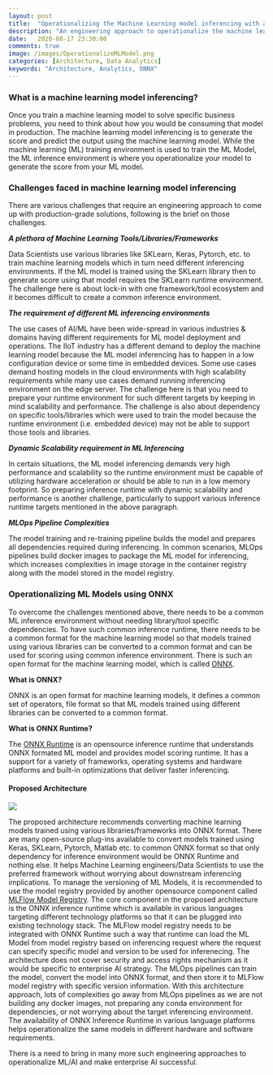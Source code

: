 ```yaml
---
layout: post
title:  "Operationalizing the Machine Learning model inferencing with an engineering approach"
description: "An engineering approach to operationalize the machine learning model inferencing using open ML model format - ONNX."
date:   2020-08-17 23:30:00
comments: true
image: /images/OperationalizeMLModel.png
categories: [Architecture, Data Analytics]
keywords: "Architecture, Analytics, ONNX"
---
```

<h3>What is a machine learning model inferencing?</h3>

Once you train a machine learning model to solve specific business problems, you need to think about how you would be consuming that model in production. The machine learning model inferencing is to generate the score and predict the output using the machine learning model. While the machine learning (ML) training environment is used to train the ML Model, the ML inference environment is where you operationalize your model to generate the score from your ML model. 

<h3>Challenges faced in machine learning model inferencing</h3>

There are various challenges that require an engineering approach to come up with production-grade solutions, following is the brief on those challenges.

**_A plethora of Machine Learning Tools/Libraries/Frameworks_**

Data Scientists use various libraries like SKLearn, Keras, Pytorch, etc. to train machine learning models which in turn need different inferencing environments. If the ML model is trained using the SKLearn library then to generate score using that model requires the SKLearn runtime environment. The challenge here is about lock-in with one framework/tool ecosystem and it becomes difficult to create a common inference environment. 

**_The requirement of different ML inferencing environments_**

The use cases of AI/ML have been wide-spread in various industries & domains having different requirements for ML model deployment and operations. The IIoT industry has a different demand to deploy the machine learning model because the ML model inferencing has to happen in a low configuration device or some time in embedded devices. Some use cases demand hosting models in the cloud environments with high scalability requirements while many use cases demand running inferencing environment on the edge server. The challenge here is that you need to prepare your runtime environment for such different targets by keeping in mind scalability and performance. The challenge is also about dependency on specific tools/libraries which were used to train the model because the runtime environment (i.e. embedded device) may not be able to support those tools and libraries.

**_Dynamic Scalability requirement in ML Inferencing_**

In certain situations, the ML model inferencing demands very high performance and scalability so the runtime environment must be capable of utilizing hardware acceleration or should be able to run in a low memory footprint. So preparing inference runtime with dynamic scalability and performance is another challenge, particularly to support various inference runtime targets mentioned in the above paragraph.

**_MLOps Pipeline Complexities_**

The model training and re-training pipeline builds the model and prepares all dependencies required during inferencing. In common scenarios, MLOps pipelines build docker images to package the ML model for inferencing, which increases complexities in image storage in the container registry along with the model stored in the model registry.

<h3>Operationalizing ML Models using ONNX</h3>

To overcome the challenges mentioned above, there needs to be a common ML inference environment without needing library/tool specific dependencies. To have such common inference runtime, there needs to be a common format for the machine learning model so that models trained using various libraries can be converted to a common format and can be used for scoring using common inference environment. There is such an open format for the machine learning model, which is called [ONNX](https://onnx.ai/).

**What is ONNX?**

ONNX is an open format for machine learning models, it defines a common set of operators, file format so that ML models trained using different libraries can be converted to a common format.

**What is ONNX Runtime?**

The [ONNX Runtime](https://microsoft.github.io/onnxruntime/) is an opensource inference runtime that understands ONNX formated ML model and provides model scoring runtime. It has a support for a variety of frameworks, operating systems and hardware platforms and built-in optimizations that deliver faster inferencing.

<h4>Proposed Architecture</h4>

<image src="/images/OperationalizeMLModel.png"></image>

The proposed architecture recommends converting machine learning models trained using various libraries/frameworks into ONNX format. There are many open-source plug-ins available to convert models trained using Keras, SKLearn, Pytorch, Matlab etc. to common ONNX format so that only dependency for inference environment would be ONNX Runtime and nothing else. It helps Machine Learning engineers/Data Scientists to use the preferred framework without worrying about downstream inferencing implications. To manage the versioning of ML Models, it is recommended to use the model registry provided by another opensource component called [MLFlow Model Registry](https://www.mlflow.org/docs/latest/model-registry.html). The core component in the proposed architecture is the ONNX inference runtime which is available in various languages targeting different technology platforms so that it can be plugged into existing technology stack. The MLFlow model registry needs to be integrated with ONNX Runtime such a way that runtime can load the ML Model from model registry based on inferencing request where the request can specify specific model and version to be used for inferenecing. The architecture does not cover security and access rights mechanism as it would be specific to enterprise AI strategy. The MLOps pipelines can train the model, convert the model into ONNX format, and then store it to MLFlow model registry with specific version information. With this architecture approach, lots of complexities go away from MLOps pipelines as we are not building any docker images, not preparing any conda environment for dependencies, or not worrying about the target inferencing environment. The availability of ONNX Inference Runtime in various language platforms helps operationalize the same models in different hardware and software requirements.

There is a need to bring in many more such engineering approaches to operationalize ML/AI and make enterprise AI successful. 
